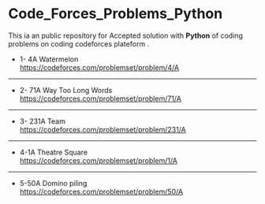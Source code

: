# Code_Forces_Problems_Python
This ia an public repository for Accepted solution with **Python** of coding problems on coding codeforces  plateform .

- 1- 4A Watermelon <br>
   https://codeforces.com/problemset/problem/4/A
 - - -
- 2- 71A Way Too Long Words <br>
   https://codeforces.com/problemset/problem/71/A
 - - -
- 3- 231A Team <br>
   https://codeforces.com/problemset/problem/231/A
 - - -   
- 4-1A  Theatre Square <br>
   https://codeforces.com/problemset/problem/1/A
 - - -
- 5-50A Domino piling <br>
   https://codeforces.com/problemset/problem/50/A
  

